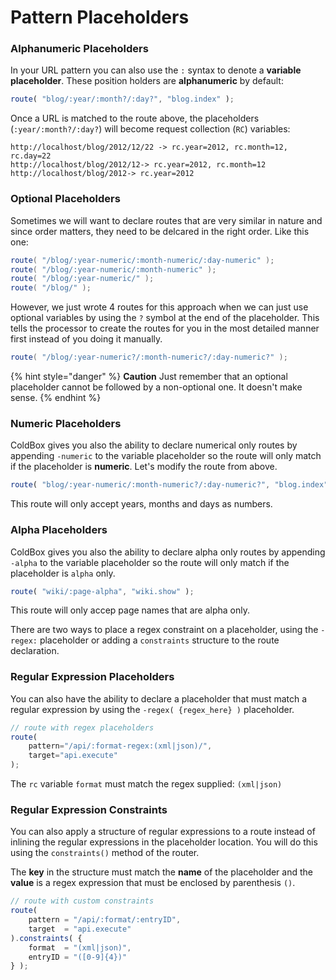 # Pattern Placeholders

### Alphanumeric Placeholders

In your URL pattern you can also use the `:` syntax to denote a **variable placeholder**. These position holders are **alphanumeric** by default:

```javascript
route( "blog/:year/:month?/:day?", "blog.index" );
```

Once a URL is matched to the route above, the placeholders \(`:year/:month?/:day?`\) will become request collection \(`RC`\) variables:

```text
http://localhost/blog/2012/12/22 -> rc.year=2012, rc.month=12, rc.day=22
http://localhost/blog/2012/12-> rc.year=2012, rc.month=12
http://localhost/blog/2012-> rc.year=2012
```

### Optional Placeholders

Sometimes we will want to declare routes that are very similar in nature and since order matters, they need to be delcared in the right order.  Like this one:

```java
route( "/blog/:year-numeric/:month-numeric/:day-numeric" );
route( "/blog/:year-numeric/:month-numeric" );
route( "/blog/:year-numeric/" );
route( "/blog/" );
```

However, we just wrote 4 routes for this approach when we can just use optional variables by using the `?` symbol at the end of the placeholder. This tells the processor to create the routes for you in the most detailed manner first instead of you doing it manually.

```java
route( "/blog/:year-numeric?/:month-numeric?/:day-numeric?" );
```

{% hint style="danger" %}
**Caution** Just remember that an optional placeholder cannot be followed by a non-optional one. It doesn't make sense.
{% endhint %}

### Numeric Placeholders

ColdBox gives you also the ability to declare numerical only routes by appending `-numeric` to the variable placeholder so the route will only match if the placeholder is **numeric**. Let's modify the route from above.

```javascript
route( "blog/:year-numeric/:month-numeric?/:day-numeric?", "blog.index" );
```

This route will only accept years, months and days as numbers.

### Alpha Placeholders

ColdBox gives you also the ability to declare alpha only routes by appending `-alpha` to the variable placeholder so the route will only match if the placeholder is `alpha` only.

```javascript
route( "wiki/:page-alpha", "wiki.show" );
```

This route will only accep page names that are alpha only.

There are two ways to place a regex constraint on a placeholder, using the `-regex:` placeholder or adding a `constraints` structure to the route declaration.

### Regular Expression Placeholders

You can also have the ability to declare a placeholder that must match a regular expression by using the `-regex( {regex_here} )` placeholder.

```javascript
// route with regex placeholders
route(
    pattern="/api/:format-regex:(xml|json)/",
    target="api.execute"
);
```

The `rc` variable `format` must match the regex supplied: `(xml|json)`

### Regular Expression Constraints

You can also apply a structure of regular expressions to a route instead of inlining the regular expressions in the placeholder location.  You will do this using the `constraints()` method of the router.

The **key** in the structure must match the **name** of the placeholder and the **value** is a regex expression that must be enclosed by parenthesis `()`.

```javascript
// route with custom constraints
route(
    pattern = "/api/:format/:entryID",
    target  = "api.execute"
).constraints( {
    format  = "(xml|json)",
    entryID = "([0-9]{4})" 
} );
```



